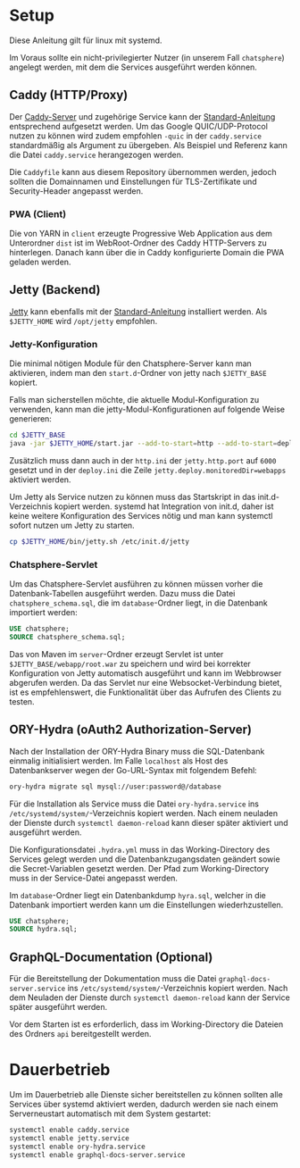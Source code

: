# Setup
Diese Anleitung gilt für linux mit systemd.

Im Voraus sollte ein nicht-privilegierter Nutzer (in unserem Fall `chatsphere`) angelegt werden, mit dem die Services ausgeführt werden können.

## Caddy (HTTP/Proxy)
Der [Caddy-Server](https://caddyserver.com/) und zugehörige Service kann der [Standard-Anleitung](https://github.com/mholt/caddy/tree/master/dist/init/linux-systemd) entsprechend aufgesetzt werden. Um das Google QUIC/UDP-Protocol nutzen zu können wird zudem empfohlen `-quic` in der `caddy.service` standardmäßig als Argument zu übergeben. Als Beispiel und Referenz kann die Datei `caddy.service` herangezogen werden.

Die `Caddyfile` kann aus diesem Repository übernommen werden, jedoch sollten die Domainnamen und Einstellungen für TLS-Zertifikate und Security-Header angepasst werden.

### PWA (Client)

Die von YARN in `client` erzeugte Progressive Web Application aus dem Unterordner `dist` ist im WebRoot-Ordner des Caddy HTTP-Servers zu hinterlegen. Danach kann über die in Caddy konfigurierte Domain die PWA geladen werden.

## Jetty (Backend)
[Jetty](https://www.eclipse.org/jetty/) kann ebenfalls mit der [Standard-Anleitung](https://www.eclipse.org/jetty/documentation/current/quick-start-getting-started.html) installiert werden. Als `$JETTY_HOME` wird `/opt/jetty` empfohlen.

### Jetty-Konfiguration

Die minimal nötigen Module für den Chatsphere-Server kann man aktivieren, indem man den `start.d`-Ordner von jetty nach `$JETTY_BASE` kopiert.

Falls man sicherstellen möchte, die aktuelle Modul-Konfiguration zu verwenden, kann man die jetty-Modul-Konfigurationen auf folgende Weise generieren:
```bash
cd $JETTY_BASE
java -jar $JETTY_HOME/start.jar --add-to-start=http --add-to-start=deploy --add-to-start=websocket
```
Zusätzlich muss dann auch in der `http.ini` der `jetty.http.port` auf `6000` gesetzt und in der `deploy.ini` die Zeile `jetty.deploy.monitoredDir=webapps` aktiviert werden.

Um Jetty als Service nutzen zu können muss das Startskript in das init.d-Verzeichnis kopiert werden. systemd hat Integration von init.d, daher ist keine weitere Konfiguration des Services nötig und man kann systemctl sofort nutzen um Jetty zu starten.
```bash
cp $JETTY_HOME/bin/jetty.sh /etc/init.d/jetty
```

### Chatsphere-Servlet

Um das Chatsphere-Servlet ausführen zu können müssen vorher die Datenbank-Tabellen ausgeführt werden. Dazu muss die Datei `chatsphere_schema.sql`, die im `database`-Ordner liegt, in die Datenbank importiert werden:
```sql
USE chatsphere;
SOURCE chatsphere_schema.sql;
```

Das von Maven im `server`-Ordner erzeugt Servlet ist unter `$JETTY_BASE/webapp/root.war` zu speichern und wird bei korrekter Konfiguration von Jetty automatisch ausgeführt und kann im Webbrowser abgerufen werden. Da das Servlet nur eine Websocket-Verbindung bietet, ist es empfehlenswert, die Funktionalität über das Aufrufen des Clients zu testen.

## ORY-Hydra (oAuth2 Authorization-Server)
Nach der Installation der ORY-Hydra Binary muss die SQL-Datenbank einmalig initialisiert werden. Im Falle `localhost` als Host des Datenbankserver wegen der Go-URL-Syntax mit folgendem Befehl:
```bash
ory-hydra migrate sql mysql://user:password@/database
```

Für die Installation als Service muss die Datei `ory-hydra.service` ins `/etc/systemd/system/`-Verzeichnis kopiert werden. Nach einem neuladen der Dienste durch `systemctl daemon-reload` kann dieser später aktiviert und ausgeführt werden.

Die Konfigurationsdatei `.hydra.yml` muss in das Working-Directory des Services gelegt werden und die Datenbankzugangsdaten geändert sowie die Secret-Variablen gesetzt werden. Der Pfad zum Working-Directory muss in der Service-Datei angepasst werden.

Im `database`-Ordner liegt ein Datenbankdump `hyra.sql`, welcher in die Datenbank importiert werden kann um die Einstellungen wiederhzustellen.
```sql
USE chatsphere;
SOURCE hydra.sql;
```

## GraphQL-Documentation (Optional)
Für die Bereitstellung der Dokumentation muss die Datei `graphql-docs-server.service` ins `/etc/systemd/system/`-Verzeichnis kopiert werden. Nach dem Neuladen der Dienste durch `systemctl daemon-reload` kann der Service später ausgeführt werden.

Vor dem Starten ist es erforderlich, dass im Working-Directory die Dateien des Ordners `api` bereitgestellt werden.

# Dauerbetrieb
Um im Dauerbetrieb alle Dienste sicher bereitstellen zu können sollten alle Services über systemd aktiviert werden, dadurch werden sie nach einem Serverneustart automatisch mit dem System gestartet:
```bash
systemctl enable caddy.service
systemctl enable jetty.service
systemctl enable ory-hydra.service
systemctl enable graphql-docs-server.service
```
